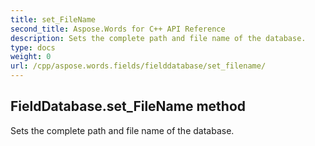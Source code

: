 ```yaml
---
title: set_FileName
second_title: Aspose.Words for C++ API Reference
description: Sets the complete path and file name of the database. 
type: docs
weight: 0
url: /cpp/aspose.words.fields/fielddatabase/set_filename/
---
```

## FieldDatabase.set_FileName method


Sets the complete path and file name of the database.

